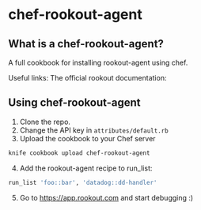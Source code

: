 # chef-rookout-agent

## What is a chef-rookout-agent?
A full cookbook for installing rookout-agent using chef.

Useful links:
The official rookout documentation:

## Using chef-rookout-agent

1. Clone the repo.
2. Change the API key in `attributes/default.rb`
3. Upload the cookbook to your Chef server
```bash
knife cookbook upload chef-rookout-agent
```
4. Add the rookout-agent recipe to run_list:
```ruby
run_list 'foo::bar', 'datadog::dd-handler'
```
5. Go to https://app.rookout.com and start debugging :) 

[documentation]: https://rookout.github.io
